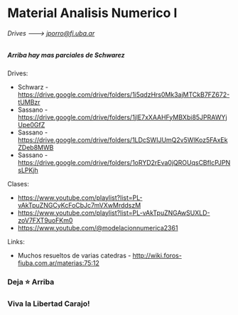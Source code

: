 # Material Analisis Numerico I
###### Drives ---> jporro@fi.uba.ar
##### Arriba hay mas parciales de Schwarez


Drives:
* Schwarz - https://drive.google.com/drive/folders/1i5qdzHrs0Mk3ajMTCkB7FZ672-tUMBzr
* Sassano - https://drive.google.com/drive/folders/1jlE7xXAAHFyMBXbi85JPRAWYjUpe0GfZ
* Sassano - https://drive.google.com/drive/folders/1LDcSWIJUmQ2v5WlKoz5FAxEkZDeb8MWB
* Sassano - https://drive.google.com/drive/folders/1oRYD2rEva0jQROUqsCBfIcPJPNsLPKjh

Clases: 
* https://www.youtube.com/playlist?list=PL-vAkTpuZNGCyKcFoCbJc7mVXwMrddszM
* https://www.youtube.com/playlist?list=PL-vAkTpuZNGAwSUXLD-zoV7FXT9uoFKm0
* https://www.youtube.com/@modelacionnumerica2361

Links: 
* Muchos resueltos de varias catedras - http://wiki.foros-fiuba.com.ar/materias:75:12

  
### Deja ⭐ Arriba
### Viva la Libertad Carajo!

